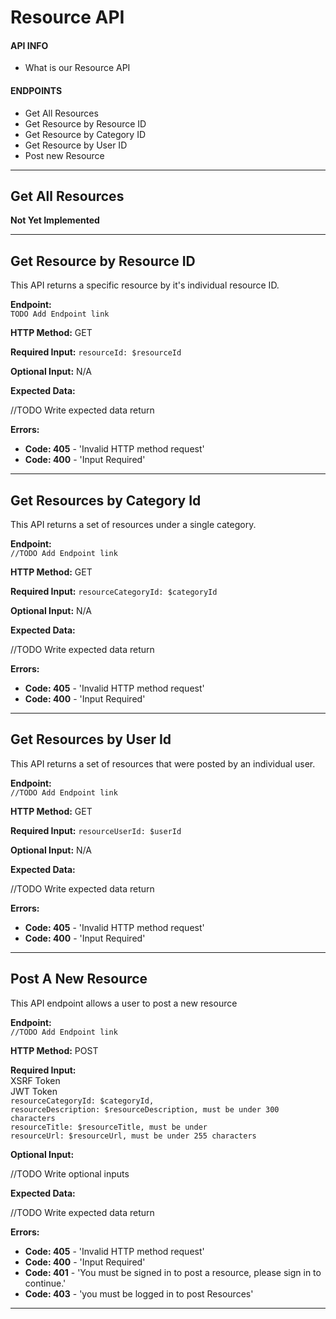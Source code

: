 # Resource API

#### API INFO
* What is our Resource API

#### ENDPOINTS
* Get All Resources
* Get Resource by Resource ID
* Get Resource by Category ID
* Get Resource by User ID
* Post new Resource

---

## Get All Resources

**Not Yet Implemented**

---

## Get Resource by Resource ID

This API returns a specific resource by it's individual resource ID.

**Endpoint:**   
`TODO Add Endpoint link`

**HTTP Method:** GET  

**Required Input:** `resourceId: $resourceId`

**Optional Input:** N/A 

**Expected Data:** 

//TODO Write expected data return

 
**Errors:**   
* **Code: 405** - 'Invalid HTTP method request'  
* **Code: 400** - 'Input Required'  

---

## Get Resources by Category Id

This API returns a set of resources under a single category.

**Endpoint:**   
`//TODO Add Endpoint link`

**HTTP Method:** GET  

**Required Input:** `resourceCategoryId: $categoryId`

**Optional Input:** N/A 

**Expected Data:** 

//TODO Write expected data return

 
**Errors:**   
* **Code: 405** - 'Invalid HTTP method request'  
* **Code: 400** - 'Input Required'  

---

## Get Resources by User Id

This API returns a set of resources that were posted by an individual user.

**Endpoint:**   
`//TODO Add Endpoint link`

**HTTP Method:** GET  

**Required Input:** `resourceUserId: $userId`

**Optional Input:** N/A 

**Expected Data:** 

//TODO Write expected data return

 
**Errors:**   
* **Code: 405** - 'Invalid HTTP method request'  
* **Code: 400** - 'Input Required'  

---

## Post A New Resource

This API endpoint allows a user to post a new resource

**Endpoint:**   
`//TODO Add Endpoint link`

**HTTP Method:** POST  

**Required Input:**  
 XSRF Token  
 JWT Token  
`resourceCategoryId: $categoryId,`   
`resourceDescription: $resourceDescription, must be under 300 characters`  
`resourceTitle: $resourceTitle, must be under`   
`resourceUrl: $resourceUrl, must be under 255 characters`  

**Optional Input:**  

//TODO Write optional inputs

**Expected Data:** 

//TODO Write expected data return

 
**Errors:**   
* **Code: 405** - 'Invalid HTTP method request'  
* **Code: 400** - 'Input Required'  
* **Code: 401** - 'You must be signed in to post a resource, please sign in to continue.'
* **Code: 403** - 'you must be logged in to post Resources'
---
